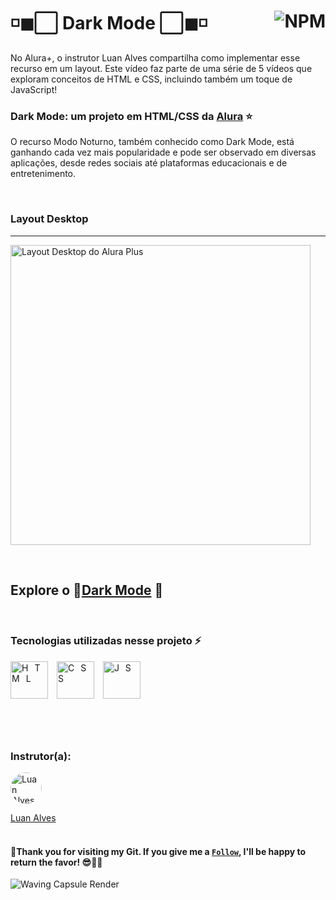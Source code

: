 # ◽◼⬜ Dark Mode ⬜◼◽ <a href="https://github.com/Rodolfo-Sampaio/Dark-Mode/blob/main/LICENSE"><img src="https://img.shields.io/npm/l/react" alt="NPM" align="right"></a>

No Alura+, o instrutor Luan Alves compartilha como implementar esse recurso em um layout. Este vídeo faz parte de uma série de 5 vídeos que exploram conceitos de HTML e CSS, incluindo também um toque de JavaScript!
### Dark Mode: um projeto em HTML/CSS da [Alura](https://cursos.alura.com.br/extra/alura-mais/dark-mode-um-projeto-em-html-css-c1369) ⭐
O recurso Modo Noturno, também conhecido como Dark Mode, está ganhando cada vez mais popularidade e pode ser observado em diversas aplicações, desde redes sociais até plataformas educacionais e de entretenimento.

<br>

### Layout Desktop
---
<p> <img src="https://github.com/Rodolfo-Sampaio/Dark-Mode/assets/96917363/6718a0c9-1551-4591-b832-93539352519c" alt="Layout Desktop do Alura Plus" width="480px"> </p>


<br>

##  Explore o 🚩[Dark Mode](https://dark-mode-b3la.vercel.app/) 👀


<br>

### Tecnologias utilizadas nesse projeto ⚡
<span style="letter-spacing: 10px">
   <img src="https://skillicons.dev/icons?i=html" title="HTML" width="60px"/>
   <img src="https://skillicons.dev/icons?i=css" title="CSS" width="60px"/>
   <img src="https://skillicons.dev/icons?i=js" title="JS" width="60px"/>
</span>

#

<br>

### Instrutor(a):

<a href="https://www.linkedin.com/in/luanalvesdev/">
  <img src="https://media.licdn.com/dms/image/C4E03AQEYV6-AbrWjSA/profile-displayphoto-shrink_200_200/0/1644505759993?e=1708560000&v=beta&t=Voswju-FBFZP0N1L7Ltj7FBRt2CtDC4-VwS8JEu2FTc" alt="Luan Alves" style="border-radius: 50%; width: 50px; height: 50px;">
</a>

[Luan Alves](https://www.linkedin.com/in/luanalvesdev/)
<br>
<br>
#### 🚀Thank you for visiting my Git. If you give me a [`Follow`](https://github.com/Rodolfo-Sampaio), I'll be happy to return the favor!  😎👩‍💻

<img src="https://capsule-render.vercel.app/api?type=waving&color=A9A9A9&height=100&section=footer" alt="Waving Capsule Render">

